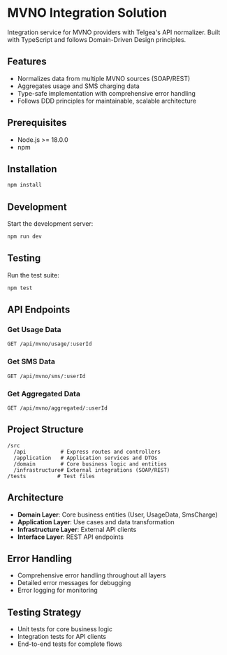 # MVNO Integration Solution

Integration service for MVNO providers with Telgea's API normalizer. Built with TypeScript and follows Domain-Driven Design principles.

## Features

- Normalizes data from multiple MVNO sources (SOAP/REST)
- Aggregates usage and SMS charging data
- Type-safe implementation with comprehensive error handling
- Follows DDD principles for maintainable, scalable architecture

## Prerequisites

- Node.js >= 18.0.0
- npm

## Installation

```bash
npm install
```

## Development

Start the development server:

```bash
npm run dev
```

## Testing

Run the test suite:

```bash
npm test
```

## API Endpoints

### Get Usage Data
```http
GET /api/mvno/usage/:userId
```

### Get SMS Data
```http
GET /api/mvno/sms/:userId
```

### Get Aggregated Data
```http
GET /api/mvno/aggregated/:userId
```

## Project Structure

```
/src
  /api           # Express routes and controllers
  /application   # Application services and DTOs
  /domain        # Core business logic and entities
  /infrastructure# External integrations (SOAP/REST)
/tests          # Test files
```

## Architecture

- **Domain Layer**: Core business entities (User, UsageData, SmsCharge)
- **Application Layer**: Use cases and data transformation
- **Infrastructure Layer**: External API clients
- **Interface Layer**: REST API endpoints

## Error Handling

- Comprehensive error handling throughout all layers
- Detailed error messages for debugging
- Error logging for monitoring

## Testing Strategy

- Unit tests for core business logic
- Integration tests for API clients
- End-to-end tests for complete flows
